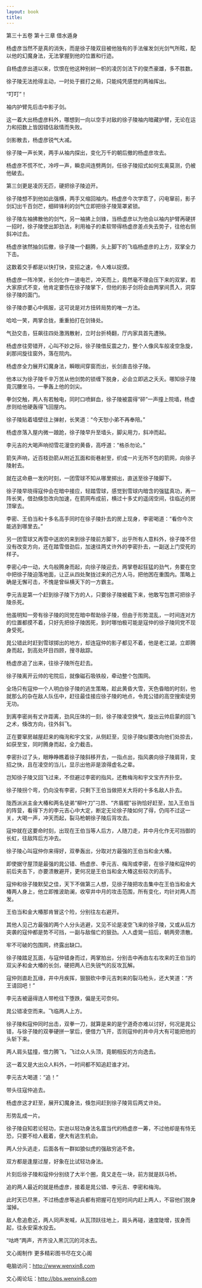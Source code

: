 ```yaml
---
layout: book
title:
---
```

第三十五卷 第十三章 借水遁身

杨虚彦当然不是真的消失，而是徐子陵双目被他独有的手法催发剑光剑气所眩，配以他的幻魔身法，无法掌握到他的位置和行迹。

自杨虚彦出道以来，饮恨在他这种别树一帜的凌厉剑法下的俊杰豪雄，多不胜数。

徐子陵无法抢得主动，一时处于捱打之局，只能纯凭感觉的两袖挥出。

“叮叮”！

袖内护臂先后击中影子剑。

这一着大出杨虚彦料外，哪想到一向以空手对敌的徐子陵袖内暗藏护臂，无论在运力和招数上皆因错估敌情而失败。

剑影散去，杨虚彦锐气大减。

徐子陵一声长笑，两手从袖内探出，变化万千的朝后撤的杨虚彦攻去。

杨虚彦不慌不忙，冷哼一声，瞬息间连劈两剑，任徐子陵招式如何玄奥莫测，仍被他破去。

第三剑更是凌厉无匹，硬把徐子陵迫开。

徐子陵想不到他如此强横，两手又缩回袖内。杨虚彦今次学乖了，闪电窜前，影子剑幻出千百剑芒，细碎锋利的剑气立即把徐子陵笼罩紧锁。

徐子陵左袖拂散他的剑气，另一袖拂上剑锋，当杨虚彦以为他会以袖内护臂再硬拼一招时，徐子陵使出卸劲法，利用袖子的柔软带得杨虚彦差点失去势子，往他右侧斜冲过去。

杨虚彦骇然抽剑后撤，徐子陵一个翻腾，头上脚下的飞临杨虚彦的上方，双掌全力下击。

这数着交手都是以快打快，变招之速，令人难以捉摸。

杨虚彦一阵冷笑，长剑化作一道电芒，冲天而上，竟然毫不理会压下来的双掌，若大家原式不变，他肯定要伤在徐子陵掌下，但他的影子剑将会由两掌间贯入，洞穿徐子陵的面门。

徐子陵亦要心中佩服，这可说是对方扭转局势的唯一方法。

哈哈一笑，两掌合拢，重重拍打在剑锋处。

气劲交击，狂飙往四处激溅散射，立时台折椅翻，厅内家具首先遭殃。

杨虚彦往旁错开，心叫不妙之际，徐子陵借反震之力，整个人像风车般凌空急旋，刹那间旋往窗外，落在院内。

杨虚彦全力展开幻魔身法，瞬眼间穿窗而出，长剑直击徐子陵。

他本以为徐子陵千辛万苦从他剑势的锁缠下脱身，必会立即逃之夭夭。哪知徐子陵竟沉腰坐马，一拳轰上他的剑尖。

拳剑交触，两人有若触电，同时口喷鲜血，徐子陵被震得“砰”一声撞上院墙，杨虚彦则给他硬轰得飞回屋内。

徐子陵贴着墙壁往上弹射，长笑道：“今天恕小弟不再奉陪。”

杨虚彦落入屋内微一踉跄，徐子陵早升至墙头，脚尖用力，斜冲而起。

李元吉的大喝声响彻雪花漫空的黄昏，高呼道：“格杀勿论。”

箭矢声响，近百枝劲箭从附近瓦面和街巷射至，织成一片无所不包的箭网，向徐子陵射去。

就在这命悬一发的时刻，一团雪球不知从哪里掷出，直送至徐子陵脚下。

徐子陵早晓得寇仲会在暗中接应，轻踏雪球，感觉到雪球内暗含的强猛真功，再一阵长笑，借劲倏忽改向加速，在箭网布成前，横过十多丈的遥阔空间，往临近的房顶窜去。

李密、王伯当和十多名高手同时在徐子陵扑去的房上现身，李密喝道：“看你今次能逃到哪里去。”

另一团雪球又再雪中送炭的来到徐子陵前方脚下，出乎所有人意料外，徐子陵不但没有改变方向，还在踏雪借劲后，加速往两丈许外的李密扑去，一副送上门受死的样子。

李密心中一动，大鸟般腾身而起，向徐子陵迎去，两掌卷起狂猛的劲气，务要在空中把徐子陵迫落地面，让正从四处聚拢过来的己方人马，把他困在重围内。策略上确是无懈可击，不愧是曾纵横天下的一方霸主。

李元吉是第一个赶到徐子陵下方的人，只要徐子陵被截下来，他敢写包票可把徐子陵杀死。

他虽明知一旁有徐子陵的同党在暗中帮助徐子陵，但由于形势混乱，一时间连对方的位置都摸不着，只好先把徐子陵困死，到时哪怕极可能是寇仲的徐子陵同党不现身受死。

晁公错此时赶到雪球掷出的地方，却连寇仲的影子都见不着，他是老江湖，立即腾身而起，到高处环目四顾，搜寻敌踪。

杨虚彦追了出来，往徐子陵所在赶去。

徐子陵离开云帅的宅院后，就像磁石吸铁般，牵动整个包围网。

全场只有寇仲一个人明白徐子陵的逃生策略，趁此黄昏大雪，天色昏暗的时刻，他就那么的杂在敌人队伍中，赶往最佳接应徐子陵的地点，令晁公错的高空搜索徒劳无功。

到离李密尚有丈许距离，劲风压体的一刻，徐子陵凌空换气，旋出云帅启蒙的回飞之术，倏改方向，往外斜飞。

正在要窜房越屋赶来的梅洵和宇文宝，从侧赶至，见徐子陵似要改向他们处掠去，如获至宝，同时腾身而起，全力截击。

李密扑过了头，眼睁睁瞧着徐子陵斜移开去，一指点出，指风袭向徐子陵肩背，变招之快，且在凌空的当儿，显示出他非是浪得虚名之辈。

岂知徐子陵又回飞过来，不但避过李密的指风，还教梅洵和宇文宝齐齐扑空。

徐子陵拐个弯，仍向没有李密，只剩下王伯当做把关大将的十多名敌人扑去。

陇西派派主金大椿和两名徒弟“柳叶刀”刁昂、“齐眉棍”谷驹恰好赶至，加入王伯当的阵营，看得下方的李元吉心中大定，断定无论徐子陵如何了得，仍闯不过这一关，大喝一声，冲天而起，裂马枪朝徐子陵后背攻去。

寇仲就在这要命时刻，出现在王伯当等人后方，人随刀走，井中月化作无可挡御的长虹，往敌阵后方冲去。

徐子陵心叫寇仲你来得好，双拳轰出，分取对方最强的王伯当和金大椿。

即使据守屋顶是最强的晁公错、杨虚彦、李元吉、梅洵或李密，在徐子陵和寇仲的前后夹击下，亦要溃散避开，更何况是王伯当和金大椿这些较次的高手。

寇仲和徐子陵默契之佳，天下不做第三人想，见徐子陵把攻击集中在王伯当和金大椿两人身上，他立即推波助澜，收窄井中月的攻击范围，所有变化，均针对两人而发。

王伯当和金大椿那肯冒这个险，分别往左右避开。

其他人见己方最强的两个人分头逃避，又见不论是凌空飞来的徐子陵，又或从后方突袭的寇仲都是势不可挡，一副与敌偕亡的狠劲。人人虚晃一招后，朝两旁溃散。

牢不可破的包围网，终露出缺口。

徐子陵踏足瓦面，与寇仲错身而过，两掌拍出，分别击中再由左右攻来的王伯当的双尖矛和金大椿的长剑，硬把两人已失锐气的反攻瓦解。

寇仲则直赴瓦缘，井中月疾挥，狠狠砍中李元吉刺来的裂马枪头，还大笑道：“齐王请回吧！”

李元吉被逼得连人带枪往下堕跌，偏是无可奈何。

晁公错凌空而来。飞临两人上方。

徐子陵和寇仲同时出击，双拳一刀，就算是来的是宁道奇亦难以讨好，何况是晁公错，与徐子陵的双拳硬拼一掌后，便借力飞开，否则寇仲的井中月大有可能把他的头斩下来。

两人肩头猛撞，借力腾飞，飞过众人头顶，竟朝相反的方向逸去。

这一着又是大出众人料外，一时间都不知追赶谁才对。

李元吉大喝道：“追！”

带头往寇仲追去。

杨虚彦这才赶至，展开幻魔身法，倏忽间赶到徐子陵背后两丈许处。

形势乱成一片。

徐子陵自知若论轻功，实逊以轻功身法名震当代的杨虚彦一筹，不过他却是有恃无恐，只要不给人截着，便大有逃生机会。

两人分头逃走，后面各有一群如狼似虎的强敌穷追不舍。

双方都是逢屋过屋，好象在比试轻功身法。

片刻后徐子陵和寇仲分别绕了大半个圈，竟又走在一块，前方就是跃马桥。

追的两人最近的就是杨虚彦，接着是晁公错、李元吉、李密和梅洵。

此时天已尽黑，不过杨虚彦等追兵都有把握可在短时间内赶上两人，不容他们脱身溜掉。

敌人愈追愈近，两人同声发喊，从瓦顶跃往地上，肩头再碰，速度陡增，拔身而起，往永安渠水投去。

“咕咚”两声，齐齐没入黑沉沉的河水去。

文心阁制作 更多精彩图书尽在文心阁

电脑访问：http://www.wenxin8.com

文心阁论坛：http://bbs.wenxin8.com